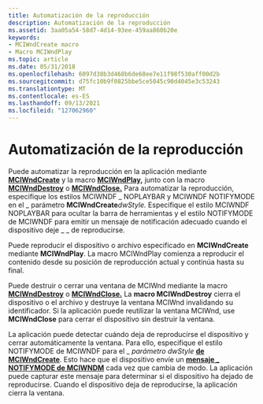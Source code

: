 ```yaml
---
title: Automatización de la reproducción
description: Automatización de la reproducción
ms.assetid: 3aa05a54-58d7-4d14-93ee-459aa860b20e
keywords:
- MCIWndCreate macro
- Macro MCIWndPlay
ms.topic: article
ms.date: 05/31/2018
ms.openlocfilehash: 6097d38b3d468b6de68ee7e11f98f530aff00d2b
ms.sourcegitcommit: d75fc10b9f0825bbe5ce5045c90d4045e3c53243
ms.translationtype: MT
ms.contentlocale: es-ES
ms.lasthandoff: 09/13/2021
ms.locfileid: "127062960"
---
```

# <a name="automating-playback"></a>Automatización de la reproducción

Puede automatizar la reproducción en la aplicación mediante [**MCIWndCreate**](/windows/desktop/api/Vfw/nf-vfw-mciwndcreatea) y la macro [**MCIWndPlay,**](/windows/desktop/api/Vfw/nf-vfw-mciwndplay) junto con la macro [**MCIWndDestroy**](/windows/desktop/api/Vfw/nf-vfw-mciwnddestroy) o [**MCIWndClose.**](/windows/desktop/api/Vfw/nf-vfw-mciwndclose) Para automatizar la reproducción, especifique los estilos MCIWNDF \_ NOPLAYBAR y MCIWNDF NOTIFYMODE en el \_ parámetro **MCIWndCreate**_dwStyle._ Especifique el estilo MCIWNDF NOPLAYBAR para ocultar la barra de herramientas y el estilo NOTIFYMODE de MCIWNDF para emitir un mensaje de notificación adecuado cuando el dispositivo deje \_ \_ de reproducirse.

Puede reproducir el dispositivo o archivo especificado en **MCIWndCreate** mediante **MCIWndPlay**. La macro MCIWndPlay comienza a reproducir el contenido desde su posición de reproducción actual y continúa hasta su final.

Puede destruir o cerrar una ventana de MCIWnd mediante la macro [**MCIWndDestroy**](/windows/desktop/api/Vfw/nf-vfw-mciwnddestroy) o [**MCIWndClose.**](/windows/desktop/api/Vfw/nf-vfw-mciwndclose) La **macro MCIWndDestroy** cierra el dispositivo o el archivo y destruye la ventana MCIWnd invalidando su identificador. Si la aplicación puede reutilizar la ventana MCIWnd, use **MCIWndClose** para cerrar el dispositivo sin destruir la ventana.

La aplicación puede detectar cuándo deja de reproducirse el dispositivo y cerrar automáticamente la ventana. Para ello, especifique el estilo NOTIFYMODE de MCIWNDF para el \_ *parámetro dwStyle* [**de MCIWndCreate**](/windows/desktop/api/Vfw/nf-vfw-mciwndcreatea). Esto hace que el dispositivo envíe un [**mensaje \_ NOTIFYMODE de MCIWNDM**](mciwndm-notifymode.md) cada vez que cambia de modo. La aplicación puede capturar este mensaje para determinar si el dispositivo ha dejado de reproducirse. Cuando el dispositivo deja de reproducirse, la aplicación cierra la ventana.

 

 




